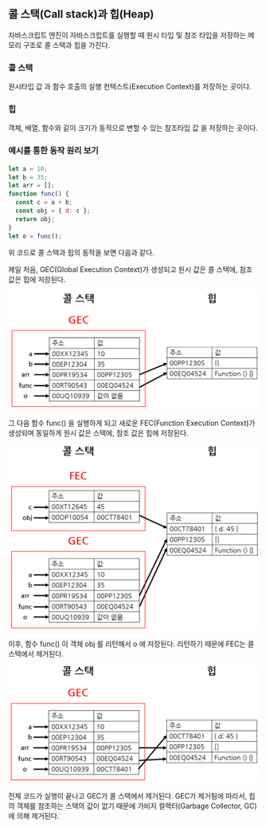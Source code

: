 ## 콜 스택(Call stack)과 힙(Heap)

자바스크립트 엔진이 자바스크립트를 실행할 때 원시 타입 및 참조 타입을 저장하는 메모리 구조로 콜 스택과 힙을 가진다.

### 콜 스택

원시타입 값 과 함수 호출의 실행 컨텍스트(Execution Context)를 저장하는 곳이다.

### 힙

객체, 배열, 함수와 같이 크기가 동적으로 변할 수 있는 참조타입 값 을 저장하는 곳이다.

### 예시를 통한 동작 원리 보기

```jsx
let a = 10;
let b = 35;
let arr = [];
function func() {
  const c = a + b;
  const obj = { d: c };
  return obj;
}
let o = func();
```

위 코드로 콜 스택과 힙의 동작을 보면 다음과 같다.

제일 처음, GEC(Global Execution Context)가 생성되고 원시 값은 콜 스택에, 참조 값은 힙에 저장된다.

![](./img/memory1.png)

그 다음 함수 func() 을 실행하게 되고 새로운 FEC(Function Execution Context)가 생성되며 동일하게 원시 값은 스택에, 참조 값은 힙에 저장된다.

![](./img/memory2.png)

이후, 함수 func() 이 객체 obj 를 리턴해서 o 에 저장된다. 리턴하기 때문에 FEC는 콜 스택에서 제거된다.

![](./img/memory3.png)

전체 코드가 실행이 끝나고 GEC가 콜 스택에서 제거된다. GEC가 제거됨에 따라서, 힙의 객체를 참조하는 스택의 값이 없기 때문에 가비지 컬렉터(Garbage Collector, GC)에 의해 제거된다.
